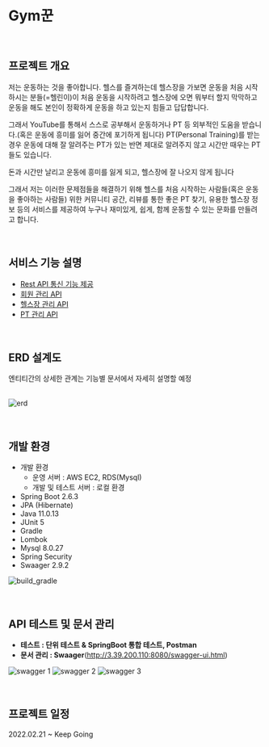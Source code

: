 # Gym꾼
 <br>

<h2>프로젝트 개요</h2>

 저는 운동하는 것을 좋아합니다. 헬스를 즐겨하는데 헬스장을 가보면 운동을 처음 시작하시는 분들(=헬린이)이 처음 운동을 시작하려고 헬스장에 오면 뭐부터 할지 막막하고 운동을 해도 본인이 정확하게 운동을 하고 있는지 힘들고 답답합니다.

그래서 YouTube를 통해서 스스로 공부해서 운동하거나 PT 등 외부적인 도움을 받습니다.(혹은 운동에 흥미를 잃어 중간에 포기하게 됩니다) PT(Personal Training)를 받는 경우 운동에 대해 잘 알려주는 PT가 있는 반면 제대로 알려주지 않고 시간만 때우는 PT들도 있습니다.

돈과 시간만 날리고 운동에 흥미를 잃게 되고, 헬스장에 잘 나오지 않게 됩니다

그래서 저는 이러한 문제점들을 해결하기 위해 헬스를 처음 시작하는 사람들(혹은 운동을 좋아하는 사람들) 위한 커뮤니티 공간, 리뷰를 통한 좋은 PT 찾기, 유용한 헬스장 정보 등의 서비스를 제공하여 누구나 재미있게, 쉽게, 함께 운동할 수 있는 문화를 만들려고 합니다.

<br>

<h2>서비스 기능 설명</h2>

- [Rest API 통신 기능 제공](https://github.com/underdarks/real_pt/blob/main/doc/common/readme.md)
- [회원 관리 API](https://github.com/underdarks/real_pt/blob/main/doc/member/doc.md)
- [헬스장 관리 API](https://github.com/underdarks/real_pt/blob/main/doc/gym/doc.md)
- [PT 관리 API](https://github.com/underdarks/real_pt/blob/main/doc/pt/doc.md)


<br>
<h2>ERD 설계도</h2>

엔티티간의 상세한 관계는 기능별 문서에서 자세히 설명할 예정<br><br>

![erd](https://user-images.githubusercontent.com/41244406/164969291-369a8548-0731-48e7-a8eb-1ca217d47d82.PNG)
  
<br>

<h2>개발 환경</h2>

- 개발 환경
   - 운영 서버 : AWS EC2, RDS(Mysql)
   - 개발 및 테스트 서버 : 로컬 환경
- Spring Boot 2.6.3
- JPA (Hibernate)
- Java 11.0.13
- JUnit 5
- Gradle 
- Lombok
- Mysql 8.0.27
- Spring Security
- Swaager 2.9.2

![build_gradle](https://user-images.githubusercontent.com/41244406/164969440-41a77820-ed42-4d18-855d-f324bdf709bc.PNG)


<br>

<h2>API 테스트 및 문서 관리</h2>

- <Strong>테스트 : 단위 테스트 & SpringBoot 통합 테스트, Postman</Strong>
- <Strong>문서 관리 : Swaager</Strong>(http://3.39.200.110:8080/swagger-ui.html)
 
![swagger 1](https://user-images.githubusercontent.com/41244406/165130702-520bdf3e-48df-44ae-9eec-647038d8d5c3.PNG)
![swagger 2](https://user-images.githubusercontent.com/41244406/165130710-322eb8a9-51ba-4edb-aa92-245142a20459.PNG)
![swagger 3](https://user-images.githubusercontent.com/41244406/165130713-e5ac0d17-5edd-4bb6-a022-0d4977661761.PNG)


 
 <br>
 <h2>프로젝트 일정</h2>
 2022.02.21 ~ Keep Going


